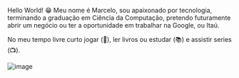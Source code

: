 Hello World! 😁
Meu nome é Marcelo, sou apaixonado por tecnologia, terminando a graduação em Ciência da Computação, pretendo futuramente abrir um negócio ou ter a oportunidade em trabalhar na Google, ou Itaú.

No meu tempo livre curto jogar (🎲), ler livros ou estudar (📚) e assistir series (📺).

![image](https://www.websiteone.pt/wp-content/uploads/2019/02/developer-guide-blog-2.png)
